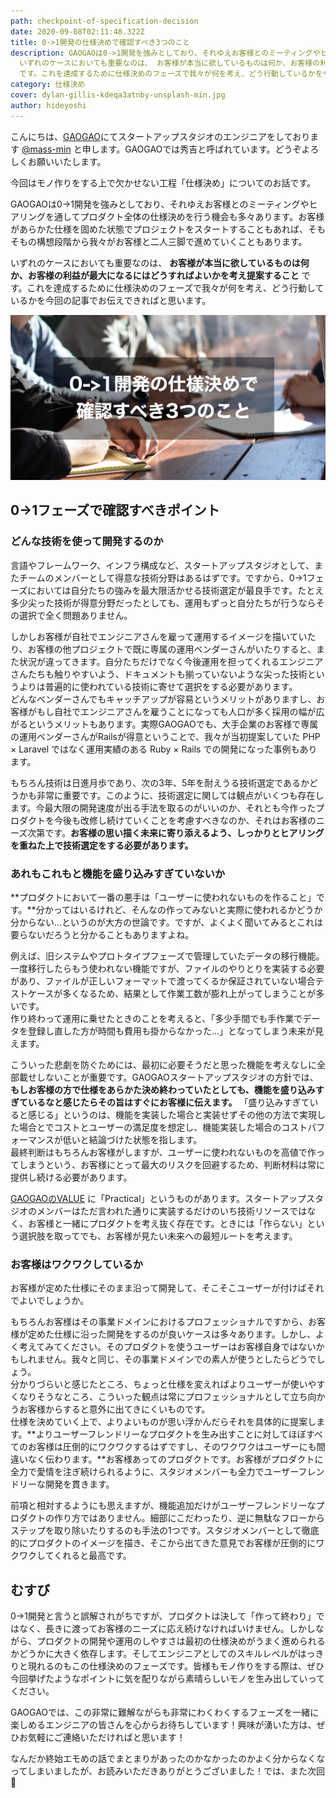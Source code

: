 ```yaml
---
path: checkpoint-of-specification-decision
date: 2020-09-08T02:11:48.322Z
title: 0->1開発の仕様決めで確認すべき3つのこと
description: GAOGAOは0->1開発を強みとしており、それゆえお客様とのミーティングやヒアリングを通してシプロダクト全体の仕様決めを行う機会も多々あります。お客様があらかた仕様を固めた状態でプロジェクトをスタートすることもあれば、そもそもの構想段階から我々がお客様と二人三脚で進めていくこともあります。
  いずれのケースにおいても重要なのは、 お客様が本当に欲しているものは何か、お客様の利益が最大になるにはどうすればよいかを考え提案すること
  です。これを達成するために仕様決めのフェーズで我々が何を考え、どう行動しているかを今回の記事でお伝えできればと思います。
category: 仕様決め
cover: dylan-gillis-kdeqa3atnby-unsplash-min.jpg
author: hideyoshi
---
```

こんにちは、[GAOGAO](https://gaogao.asia/)にてスタートアップスタジオのエンジニアをしております [@mass-min](https://twitter.com/masumi_sugae) と申します。GAOGAOでは秀吉と呼ばれています。どうぞよろしくお願いいたします。

今回はモノ作りをする上で欠かせない工程「仕様決め」についてのお話です。

GAOGAOは0->1開発を強みとしており、それゆえお客様とのミーティングやヒアリングを通してプロダクト全体の仕様決めを行う機会も多々あります。お客様があらかた仕様を固めた状態でプロジェクトをスタートすることもあれば、そもそもの構想段階から我々がお客様と二人三脚で進めていくこともあります。

いずれのケースにおいても重要なのは、 **お客様が本当に欲しているものは何か、お客様の利益が最大になるにはどうすればよいかを考え提案すること** です。これを達成するために仕様決めのフェーズで我々が何を考え、どう行動しているかを今回の記事でお伝えできればと思います。

![0->1開発の仕様決めで確認すべき3つのこと](dylan-gillis-kdeqa3atnby-unsplash-min.jpg "0->1開発の仕様決めで確認すべき3つのこと")

## 0->1フェーズで確認すべきポイント

### どんな技術を使って開発するのか

言語やフレームワーク、インフラ構成など、スタートアップスタジオとして、またチームのメンバーとして得意な技術分野はあるはずです。ですから、0->1フェーズにおいては自分たちの強みを最大限活かせる技術選定が最良手です。たとえ多少尖った技術が得意分野だったとしても、運用もずっと自分たちが行うならその選択で全く問題ありません。

しかしお客様が自社でエンジニアさんを雇って運用するイメージを描いていたり、お客様の他プロジェクトで既に専属の運用ベンダーさんがいたりすると、また状況が違ってきます。自分たちだけでなく今後運用を担ってくれるエンジニアさんたちも触りやすいよう、ドキュメントも揃っていないような尖った技術というよりは普遍的に使われている技術に寄せて選択をする必要があります。\
どんなベンダーさんでもキャッチアップが容易というメリットがありますし、お客様がもし自社でエンジニアさんを雇うことになっても人口が多く採用の幅が広がるというメリットもあります。実際GAOGAOでも、大手企業のお客様で専属の運用ベンダーさんがRailsが得意ということで、我々が当初提案していた PHP × Laravel ではなく運用実績のある Ruby × Rails での開発になった事例もあります。

もちろん技術は日進月歩であり、次の3年、5年を耐えうる技術選定であるかどうかも非常に重要です。このように、技術選定に関しては観点がいくつも存在します。今最大限の開発速度が出る手法を取るのがいいのか、それとも今作ったプロダクトを今後も改修し続けていくことを考慮すべきなのか、それはお客様のニーズ次第です。**お客様の思い描く未来に寄り添えるよう、しっかりとヒアリングを重ねた上で技術選定をする必要があります。**

### あれもこれもと機能を盛り込みすぎていないか

**プロダクトにおいて一番の悪手は「ユーザーに使われないものを作ること」です。**分かってはいるけれど、そんなの作ってみないと実際に使われるかどうか分からない...というのが大方の世論です。ですが、よくよく聞いてみるとこれは要らないだろうと分かることもありますよね。

例えば、旧システムやプロトタイプフェーズで管理していたデータの移行機能。一度移行したらもう使われない機能ですが、ファイルのやりとりを実装する必要があり、ファイルが正しいフォーマットで渡ってくるか保証されていない場合テストケースが多くなるため、結果として作業工数が膨れ上がってしまうことが多いです。\
作り終わって運用に乗せたときのことを考えると、「多少手間でも手作業でデータを登録し直した方が時間も費用も掛からなかった...」となってしまう未来が見えます。

こういった悲劇を防ぐためには、最初に必要そうだと思った機能を考えなしに全部載せしないことが重要です。GAOGAOスタートアップスタジオの方針では、 **もしお客様の方で仕様をあらかた決め終わっていたとしても、機能を盛り込みすぎているなと感じたらその旨はすぐにお客様に伝えます。** 「盛り込みすぎていると感じる」というのは、機能を実装した場合と実装せずその他の方法で実現した場合とでコストとユーザーの満足度を想定し、機能実装した場合のコストパフォーマンスが低いと結論づけた状態を指します。\
最終判断はもちろんお客様がしますが、ユーザーに使われないものを高値で作ってしまうという、お客様にとって最大のリスクを回避するため、判断材料は常に提供し続ける必要があります。

[GAOGAOのVALUE](https://gaogao.asia/corporate/) に「Practical」というものがあります。スタートアップスタジオのメンバーはただ言われた通りに実装するだけのいち技術リソースではなく、お客様と一緒にプロダクトを考え抜く存在です。ときには「作らない」という選択肢を取ってでも、お客様が見たい未来への最短ルートを考えます。

### お客様はワクワクしているか

お客様が定めた仕様にそのまま沿って開発して、そこそこユーザーが付けばそれでよいでしょうか。

もちろんお客様はその事業ドメインにおけるプロフェッショナルですから、お客様が定めた仕様に沿った開発をするのが良いケースは多々あります。しかし、よく考えてみてください。そのプロダクトを使うユーザーはお客様自身ではないかもしれません。我々と同じ、その事業ドメインでの素人が使うとしたらどうでしょう。\
分かりづらいと感じたところ、ちょっと仕様を変えればよりユーザーが使いやすくなりそうなところ、こういった観点は常にプロフェッショナルとして立ち向かうお客様からすると意外に出てきにくいものです。\
仕様を決めていく上で、よりよいものが思い浮かんだらそれを具体的に提案します。**よりユーザーフレンドリーなプロダクトを生み出すことに対してほぼすべてのお客様は圧倒的にワクワクするはずですし、そのワクワクはユーザーにも間違いなく伝わります。**お客様あってのプロダクトです。お客様がプロダクトに全力で愛情を注ぎ続けられるように、スタジオメンバーも全力でユーザーフレンドリーな開発を貫きます。

前項と相対するようにも思えますが、機能追加だけがユーザーフレンドリーなプロダクトの作り方ではありません。細部にこだわったり、逆に無駄なフローからステップを取り除いたりするのも手法の1つです。スタジオメンバーとして徹底的にプロダクトのイメージを描き、そこから出てきた意見でお客様が圧倒的にワクワクしてくれると最高です。

## むすび

0->1開発と言うと誤解されがちですが、プロダクトは決して「作って終わり」ではなく、長きに渡ってお客様のニーズに応え続けなければいけません。しかしながら、プロダクトの開発や運用のしやすさは最初の仕様決めがうまく進められるかどうかに大きく依存します。そしてエンジニアとしてのスキルレベルがはっきりと現れるのもこの仕様決めのフェーズです。皆様もモノ作りをする際は、ぜひ今回挙げたようなポイントに気を配りながら素晴らしいモノを生み出していってください。

GAOGAOでは、この非常に難解ながらも非常にわくわくするフェーズを一緒に楽しめるエンジニアの皆さんを心からお待ちしています！興味が湧いた方は、ぜひお気軽にご連絡いただければと思います！

なんだか終始エモめの話でまとまりがあったのかなかったのかよく分からなくなってしまいましたが、お読みいただきありがとうございました！では、また次回👋